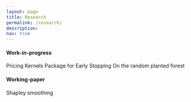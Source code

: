 ```yaml
---
layout: page
title: Research
permalink: /research/
description: 
nav: true
---
```


#### Work-in-progress

Pricing Kernels
Package for Early Stopping
On the random planted forest

#### Working-paper

Shapley smoothing